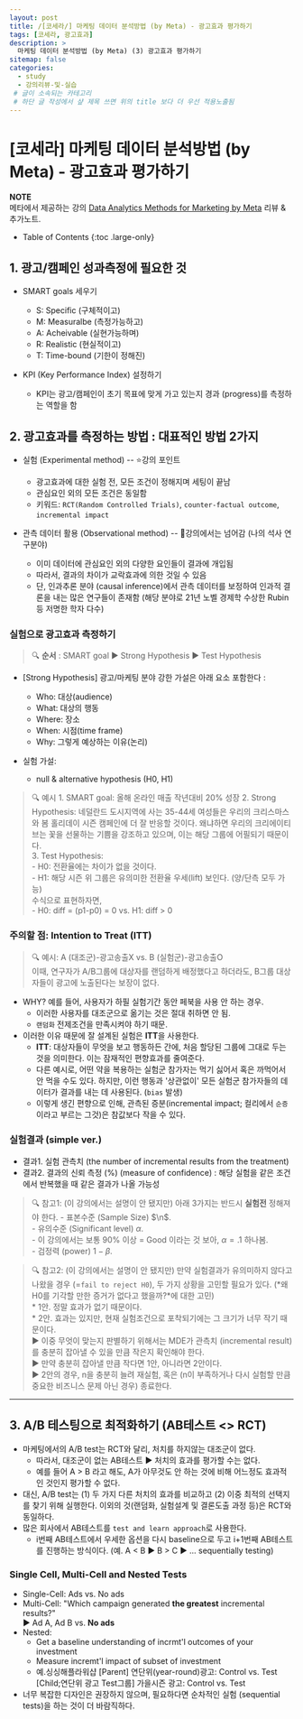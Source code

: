 ```yaml
---
layout: post
title: /[코세라/] 마케팅 데이터 분석방법 (by Meta) - 광고효과 평가하기  
tags: [코세라, 광고효과]
description: >
  마케팅 데이터 분석방법 (by Meta) (3) 광고효과 평가하기
sitemap: false
categories:
  - study
  - 강의리뷰-및-실습 
 # 글이 소속되는 카테고리 
 # 하단 글 작성에서 샾 제목 쓰면 위의 title 보다 더 우선 적용노출됨 
---
```


# [코세라] 마케팅 데이터 분석방법 (by Meta) - 광고효과 평가하기  

**NOTE**  
메타에서 제공하는 강의 <a href="https://www.coursera.org/learn/data-analytics-methods-for-marketing/home/week/3" target = "_blank">Data Analytics Methods for Marketing by Meta</a> 리뷰 & 추가노트.  

- Table of Contents
{:toc .large-only}

## 1. 광고/캠페인 성과측정에 필요한 것
- SMART goals 세우기  
    * S: Specific (구체적이고)
    * M: Measuralbe (측정가능하고)
    * A: Acheivable (실현가능하며)
    * R: Realistic (현실적이고)
    * T: Time-bound (기한이 정해진)  

- KPI (Key Performance Index) 설정하기  
    * KPI는 광고/캠페인이 초기 목표에 맞게 가고 있는지 경과 (progress)를 측정하는 역할을 함  

## 2. 광고효과를 측정하는 방법 : 대표적인 방법 2가지  
- 실험 (Experimental method) -- ⭐️강의 포인트  
    * 광고효과에 대한 실험 전, 모든 조건이 정해지며 세팅이 끝남  
    * 관심요인 외의 모든 조건은 동일함  
    * 키워드: `RCT(Random Controlled Trials)`, `counter-factual outcome`, `incremental impact` 

- 관측 데이터 활용 (Observational method) -- 🧐강의에서는 넘어감 (나의 석사 연구분야) 
    * 이미 데이터에 관심요인 외의 다양한 요인들이 결과에 개입됨  
    * 따라서, 결과의 차이가 교락효과에 의한 것일 수 있음  
    * 단, 인과추론 분야 (causal inference)에서 관측 데이터를 보정하여 인과적 결론을 내는 많은 연구들이 존재함 (해당 분야로 21년 노벨 경제학 수상한 Rubin 등 저명한 학자 다수)  

### 실험으로 광고효과 측정하기  

> 🔍 **순서** : SMART goal ▶︎ Strong Hypothesis ▶︎ Test Hypothesis  

- [Strong Hypothesis] 광고/마케팅 분야 강한 가설은 아래 요소 포함한다 :  
    * Who: 대상(audience)  
    * What: 대상의 행동 
    * Where: 장소 
    * When: 시점(time frame)
    * Why: 그렇게 예상하는 이유(논리)  

- 실험 가설:  
    * null & alternative hypothesis (H0, H1)

>  🔍 예시 
    1. SMART goal: 올해 온라인 매출 작년대비 20% 성장
    2. Strong Hypothesis: 네덜란드 도시지역에 사는 35-44세 여성들은 우리의 크리스마스와 봄 홀리데이 시즌 캠페인에 더 잘 반응할 것이다. 왜냐하면 우리의 크리에이티브는 꽃을 선물하는 기쁨을 강조하고 있으며, 이는 해당 그룹에 어필되기 때문이다.  
    3. Test Hypothesis:  
    - H0: 전환율에는 차이가 없을 것이다.  
    - H1: 해당 시즌 위 그룹은 유의미한 전환율 우세(lift) 보인다. (양/단측 모두 가능)  
    수식으로 표현하자면,  
    - H0: diff = (p1-p0) = 0 vs. H1: diff > 0

### 주의할 점: Intention to Treat (ITT)  
>  🔍 예시: A (대조군)-광고송출X vs. B (실험군)-광고송출O  
    이때, 연구자가 A/B그룹에 대상자를 랜덤하게 배정했다고 하더라도, B그룹 대상자들이 광고에 노출된다는 보장이 없다.  

- WHY? 예를 들어, 사용자가 하필 실험기간 동안 페북을 사용 안 하는 경우.     
    * 이러한 사용자를 대조군으로 옮기는 것은 절대 취하면 안 됨.  
    * `랜덤화` 전제조건을 만족시켜야 하기 때문.  
- 이러한 이유 때문에 잘 설계된 실험은 **ITT**을 사용한다.  
    * **ITT**: 대상자들이 무엇을 보고 행동하든 간에, 처음 할당된 그룹에 그대로 두는 것을 의미한다. 이는 잠재적인 편향효과를 줄여준다.   
    * 다른 예시로, 어떤 약을 복용하는 실험군 참가자는 먹기 싫어서 혹은 까먹어서 안 먹을 수도 있다. 하지만, 이런 행동과 '상관없이' 모든 실험군 참가자들의 데이터가 결과를 내는 데 사용된다. (`bias` 발생)  
    * 이렇게 생긴 편향으로 인해, 관측된 증분(incremental impact; 컬리에서 `순증`이라고 부르는 그것)은 참값보다 작을 수 있다.

### 실험결과 (simple ver.) 
- 결과1. 실험 관측치 (the number of incremental results from the treatment)  
- 결과2. 결과의 신뢰 측정 (%) (measure of confidence) : 해당 실험을 같은 조건에서 반복했을 때 같은 결과가 나올 가능성  

> 🔍 참고1: (이 강의에서는 설명이 안 됐지만) 아래 3가지는 반드시 **실험전** 정해져야 한다.
    - 표본수준 (Sample Size) $\n$.  
    - 유의수준 (Significant level) $\alpha$.  
        - 이 강의에서는 보통 90% 이상 = Good 이라는 것 보아, $\alpha = .1$ 하나봄.  
    - 검정력 (power) $1-\beta$.
  
> 🔍 참고2: (이 강의에서는 설명이 안 됐지만) 만약 실험결과가 유의미하지 않다고 나왔을 경우 (=`fail to reject H0`), 두 가지 상황을 고민할 필요가 있다. (*왜 H0를 기각할 만한 증거가 없다고 했을까?*에 대한 고민)  
    * 1안. 정말 효과가 없기 때문이다.  
    * 2안. 효과는 있지만, 현재 실험조건으로 포착되기에는 그 크기가 너무 작기 때문이다.   
    ▶︎ 이중 무엇이 맞는지 판별하기 위해서는 MDE가 관측치 (incremental result)를 충분히 잡아낼 수 있을 만큼 작은지 확인해야 한다.  
    ▶︎ 만약 충분히 잡아낼 만큼 작다면 1안, 아니라면 2안이다.  
        ▶︎ 2안의 경우, n을 충분히 늘려 재실험, 혹은 (n이 부족하거나 다시 실험할 만큼 중요한 비즈니스 문제 아닌 경우) 종료한다.     

---  

## 3. A/B 테스팅으로 최적화하기 (AB테스트 <> RCT)
- 마케팅에서의 A/B test는 RCT와 달리, 처치를 하지않는 대조군이 없다.  
    * 따라서, 대조군이 없는 AB테스트 ▶︎ 처치의 효과를 평가할 수는 없다.  
    * 예를 들어 A > B 라고 해도, A가 아무것도 안 하는 것에 비해 어느정도 효과적인 것인지 평가할 수 없다. 
- 대신, A/B test는 (1) 두 가지 다른 처치의 효과를 비교하고 (2) 이중 최적의 선택지를 찾기 위해 실행한다. 이외의 것(랜덤화, 실험설계 및 결론도출 과정 등)은 RCT와 동일하다.  
- 많은 회사에서 AB테스트를 `test and learn approach`로 사용한다.  
    * i번째 AB테스트에서 우세한 옵션을 다시 baseline으로 두고 i+1번째 AB테스트를 진행하는 방식이다. (예. A < B ▶︎ B > C ▶︎ ... sequentially testing)  

### Single Cell, Multi-Cell and Nested Tests  
- Single-Cell: Ads vs. No ads  
- Multi-Cell: "Which campaign generated **the greatest** incremental results?"  
    ▶︎ Ad A, Ad B vs. **No ads**   
- Nested:  
    * Get a baseline understanding of incrmt'l outcomes of your investment  
    * Measure incremt'l impact of subset of investment  
    * 예.싱싱해플라워샵 
    [Parent] 연단위(year-round)광고: Control vs. Test
    [Child;연단위 광고 Test그룹] 가을시즌 광고: Control vs. Test
- 너무 복잡한 디자인은 권장하지 않으며, 필요하다면 순차적인 실험 (sequential tests)을 하는 것이 더 바람직하다.